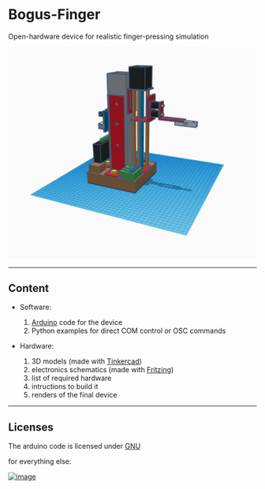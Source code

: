 # Bogus-Finger
Open-hardware device for realistic finger-pressing simulation


![Bogus Finger view](./hardware/drawings/renders/bogus_finger_total_1.png)

---

## Content

* Software:
	1. [Arduino](http://arduino.cc/) code for the device
  2. Python examples for direct COM control or OSC commands 


* Hardware:
	1. 3D models (made with [Tinkercad](https://www.tinkercad.com/))
	2. electronics schematics (made with [Fritzing](http://fritzing.org))
	3. list of required hardware
  4. intructions to build it
  5. renders of the final device

---


## Licenses

The arduino code is licensed under [GNU](http://www.gnu.org/licenses/)

for everything else:  

<a rel="license" href="http://creativecommons.org/licenses/by-sa/4.0/">![image](https://i.creativecommons.org/l/by-sa/4.0/88x31.png)</a>
